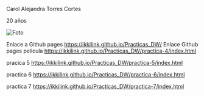 Carol Alejandra Torres Cortes

20 años

![Foto](https://cdn.discordapp.com/attachments/1055528292486225961/1280677992904917125/IMG-20240730-WA0028.jpg?ex=66d8f3d3&is=66d7a253&hm=b81ad52f037caa2105a2d94b03a40836672f43548934530595979710390af47a&)

Enlace a Github pages https://ikkilink.github.io/Practicas_DW/
Enlace Github pages pelicula https://ikkilink.github.io/Practicas_DW/practica-4/index.html

pracica 5  https://ikkilink.github.io/Practicas_DW/practica-5/index.html

practica 6 https://ikkilink.github.io/Practicas_DW/practica-6/index.html

practica 7 https://ikkilink.github.io/Practicas_DW/practica-7/index.html

